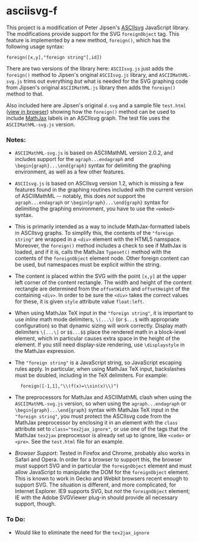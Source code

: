 # asciisvg-f

This project is a modification of Peter Jipsen's [ASCIIsvg](http://www1.chapman.edu/~jipsen/svg/asciisvg.html) 
JavaScript library.  The modifications provide support
for the SVG `foreignObject` tag.  This feature is implemented by a new method, `foreign()`, which has the following
usage syntax:

    foreign([x,y],"foreign string"[,id])

There are two versions of the library here:  `ASCIIsvg.js` just adds the `foreign()` method to Jipsen's original
`ASCIIsvg.js` library, and `ASCIIMathML-svg.js` trims out everything *but* what is needed for the SVG graphing
code from Jipsen's original `ASCIIMathML.js` library then adds the `foreign()` method to that.
    
Also included here are Jipsen's original `d.svg` and a sample file `test.html` 
([view in browser](http://cs.jsu.edu/~leathrum/asciisvg-f/test.html))
showing how the `foreign()` method can be 
used to include [MathJax](http://www.mathjax.org) labels in an ASCIIsvg graph.
The test file uses the `ASCIIMathML-svg.js` version.

### Notes:

* `ASCIIMathML-svg.js` is based on ASCIIMathML version 2.0.2, and includes support for the `agraph...endagraph` and
`\begin{graph}...\end{graph}` syntax for delimiting the graphing environment, as well as a few other features.
* `ASCIIsvg.js` is based on ASCIIsvg version 1.2, which is missing a few features found in the graphing routines included
with the current version of ASCIIMathML -- notably, this does *not* support the `agraph...endagraph` or 
`\begin{graph}...\end{graph}` syntax for delimiting the graphing environment, you have to use the `<embed>`
syntax. 
* This is primarily intended as a way to include MathJax-formatted labels in ASCIIsvg graphs.  To simplify this,
the contents of the `"foreign string"` are wrapped in a `<div>` element with the HTML5 namspace.  Moreover,
the `foreign()` method includes a check to see if MathJax is loaded, and if it is, calls the MathJax `Typeset()`
method with the contents of the `foreignObject` element node.  Other foreign content can be used, but 
namespaces must be explicit within the string.
* The content is placed within the SVG with the point `[x,y]` at the upper left corner of the content rectangle.
The width and height of the content rectangle are determined from the `offsetWidth` and `offsetHeight` of the
containing `<div>`.  In order to be sure the `<div>` takes the correct values for these, it is given `style`
attribute value `float:left`.
* When using MathJax TeX input in the `"foreign string"`, it is important to use *inline* math mode delimiters,
`\(...\)` (or `$...$` with appropriate configuration) so that dynamic sizing will work correctly.
Display math delimiters `\[...\]` or `$$...$$` place the rendered math in a
block-level element, which in particular causes extra space in the height of the element.
If you still need display-size rendering, use `\displaystyle` in the MathJax expression.
* The `"foreign string"` is a JavaScript string, so JavaScript escaping rules apply.  In particular, when using
MathJax TeX input, backslashes must be doubled, including in the TeX delimiters.  For example:

        foreign([-1,1],"\\(f(x)=\\sin(x)\\)")
        
* The preprocessors for MathJax and ASCIIMathML clash when using the `ASCIIMathML-svg.js` version, so when
using the `agraph...endagraph` or `\begin{graph}...\end{graph}` syntax with MathJax TeX input in the 
`"foreign string"`, you must protect the ASCIIsvg code from the MathJax preprocessor by enclosing it in an
element with the `class` attribute set to `class="tex2jax_ignore"`, or use one of the tags that the
MathJax `tex2jax` preprocessor is already set up to ignore, like `<code>` or `<pre>`.
See the `test.html` file for an example.
* *Browser Support:*  Tested in Firefox and Chrome, probably also works in Safari and Opera.  In order for a
browser to support this, the browser must support SVG and in particular the `foreignObject` element and must 
allow JavaScript to manipulate the DOM for the `foreignObject` element.  This is known to work in Gecko and
Webkit browsers recent enough to support SVG.  The situation is different, and more complicated, for Internet
Explorer.  IE9 supports SVG, but *not* the `foreignObject` element; IE with the Adobe SVGViewer plug-in should
provide all necessary support, though.

### To Do:

* Would like to eliminate the need for the `tex2jax_ignore`
